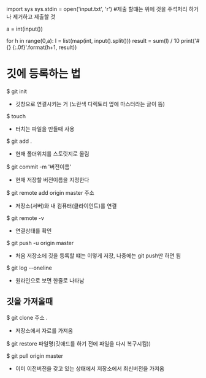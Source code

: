 import sys
sys.stdin = open('input.txt', 'r')
#제출 할떄는 위에 것을 주석처리 하거나 제거하고 제출할 것

a = int(input())
 
for h in range(0,a):
    l = list(map(int, input().split()))
    result = sum(l) / 10
    print('#{} {:.0f}'.format(h+1, result))

 # 깃에 등록하는 법
 $ git init 
  - 깃창으로 연결시키는 거 (노란색 디렉토리 옆에 마스터라는 글이 뜸)

 $ touch 
 - 터치는 파일을 만들때 사용

 $ git add .
 - 현재 폴더위치를 스토릿지로 올림

 $ git commit -m '버전이름'
 - 현재 저장할 버전이름을 지정한다

 $ git remote add origin master 주소
 - 저장소(서버)와 내 컴퓨터(클라이언트)를 연결

 $ git remote -v 
 - 연결상태를 확인

 $ git push -u origin master
 - 처음 저장소에 깃을 등록할 떄는 이렇게 저장, 나중에는 git push만 하면 됨

 $ git log --oneline
 - 원라인으로 보면 한줄로 나타남

 ## 깃을 가져올때

$ git clone 주소 .
 - 저장소에서 자료를 가져옴

$ git restore 파일명(깃애드를 하기 전에 파일을 다시 복구시킴))

$ git pull origin master 
 - 이미 이전버전을 갖고 있는 상태에서 저장소에서 최신버전을 가져옴
